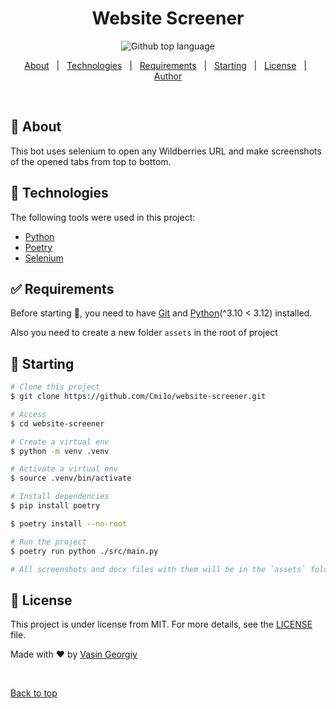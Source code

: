 <div id="top"</div>

<h1 align="center">Website Screener</h1>

<p align="center">
  <img alt="Github top language" src="https://img.shields.io/github/languages/top/Cmi1o/website-screener?color=56BEB8">
</p>


<p align="center">
  <a href="#dart-about">About</a> &#xa0; | &#xa0;
  <a href="#rocket-technologies">Technologies</a> &#xa0; | &#xa0;
  <a href="#white_check_mark-requirements">Requirements</a> &#xa0; | &#xa0;
  <a href="#checkered_flag-starting">Starting</a> &#xa0; | &#xa0;
  <a href="#memo-license">License</a> &#xa0; | &#xa0;
  <a href="https://github.com/Cmi1o" target="_blank">Author</a>
</p>

<br>

## :dart: About ##

This bot uses selenium to open any Wildberries URL and make screenshots of the opened tabs from top to bottom.

## :rocket: Technologies ##

The following tools were used in this project:

- [Python](https://www.python.org/)
- [Poetry](https://python-poetry.org/)
- [Selenium](https://www.selenium.dev/)

## :white_check_mark: Requirements ##

Before starting :checkered_flag:, you need to have [Git](https://git-scm.com) and [Python](https://www.python.org/downloads/release/python-3115/)(^3.10 < 3.12) installed.

Also you need to create a new folder `assets` in the root of project

## :checkered_flag: Starting ##

```bash
# Clone this project
$ git clone https://github.com/Cmi1o/website-screener.git

# Access
$ cd website-screener

# Create a virtual env
$ python -m venv .venv

# Activate a virtual env
$ source .venv/bin/activate

# Install dependencies
$ pip install poetry

$ poetry install --no-root

# Run the project
$ poetry run python ./src/main.py

# All screenshots and docx files with them will be in the `assets` folder
```

## :memo: License ##

This project is under license from MIT. For more details, see the [LICENSE](LICENSE.md) file.


Made with :heart: by <a href="https://github.com/Cmi1o" target="_blank">Vasin Georgiy</a>

&#xa0;

<a href="#top">Back to top</a>
